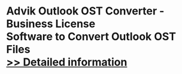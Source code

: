# Advik Outlook OST Converter - Business License<br />Software to Convert Outlook OST Files<br />[>> Detailed information](https://secure.shareit.com/shareit/product.html?productid=300857074&affiliateid=200057808)
